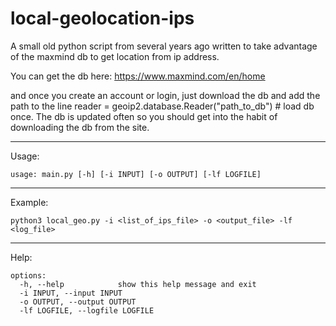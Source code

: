 # local-geolocation-ips

A small old python script from several years ago written to take advantage of the maxmind db to get location from ip address.

You can get the db here: https://www.maxmind.com/en/home

and once you create an account or login, just download the db and add the path to the line reader = geoip2.database.Reader("path_to_db") # load db once. The db is updated often so you should get into the habit of downloading the db from the site.

------

Usage:

```
usage: main.py [-h] [-i INPUT] [-o OUTPUT] [-lf LOGFILE]
```

------

Example:

```
python3 local_geo.py -i <list_of_ips_file> -o <output_file> -lf <log_file>
```

------

Help:

```
options:
  -h, --help            show this help message and exit
  -i INPUT, --input INPUT
  -o OUTPUT, --output OUTPUT
  -lf LOGFILE, --logfile LOGFILE
```
